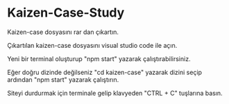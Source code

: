 # Kaizen-Case-Study

Kaizen-case dosyasını rar dan çıkartın.

Çıkartılan kaizen-case dosyasını visual studio code ile açın.

Yeni bir terminal oluşturup "npm start" yazarak çalıştırabilirsiniz.

Eğer doğru dizinde değilseniz "cd kaizen-case" yazarak dizini seçip ardından "npm start" yazarak çalıştırın.

Siteyi durdurmak için terminale gelip klavyeden "CTRL + C" tuşlarına basın.


